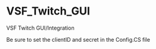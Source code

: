 # VSF_Twitch_GUI
VSF Twitch GUI/Integration


Be sure to set the clientID and secret in the Config.CS file
